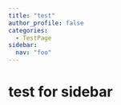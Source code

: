 ```yaml
---
title: "test"
author_profile: false
categories:
  - TestPage
sidebar:
  nav: "foo"
---
```


# test for sidebar
